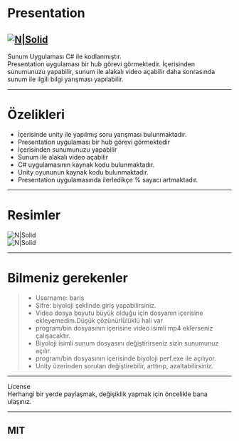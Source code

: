 <h1 class="code-line" data-line-start=0 data-line-end=1 ><a id="Presentation_0"></a>Presentation</h1>
<h2 class="code-line" data-line-start=2 data-line-end=4 ><a id="NSolidhttpsplaylhgoogleusercontentcom4ChxU_bzuJe8ix7IC7fYOq5xH3rtDjDMFogy4NsF6l8jNH9Q_G7zQUWoZtWvkliyww2247h1264rwhttpwwwartistscompanydigital_2"></a><a href="http://www.artistscompany.digital/"><img src="https://play-lh.googleusercontent.com/4ChxU_bzuJe8ix7IC7fYOq5xH3rtDjDMFogy4NsF6l8jNH9Q_G7z-QUWoZtWvkliyw=w2247-h1264-rw" alt="N|Solid"></a></h2>
<p class="has-line-data" data-line-start="4" data-line-end="6">Sunum Uygulaması C# ile kodlanmıştır.<br>
Presentation uygulaması bir hub görevi görmektedir. İçerisinden sunumunuzu yapabilir, sunum ile alakalı video açabilir daha sonrasında sunum ile ilgili bilgi yarışması yapılabilir.</p>
<hr>
<h1 class="code-line" data-line-start=7 data-line-end=8 ><a id="zelikleri_7"></a>Özelikleri</h1>
<ul>
<li class="has-line-data" data-line-start="9" data-line-end="10">İçerisinde unity ile yapılmış soru yarışması bulunmaktadır.</li>
<li class="has-line-data" data-line-start="10" data-line-end="11">Presentation uygulaması bir hub görevi görmektedir</li>
<li class="has-line-data" data-line-start="11" data-line-end="12">İçerisinden sunumunuzu yapabilir</li>
<li class="has-line-data" data-line-start="12" data-line-end="13">Sunum ile alakalı video açabilir</li>
<li class="has-line-data" data-line-start="13" data-line-end="14">C# uygulamasının kaynak kodu bulunmaktadır.</li>
<li class="has-line-data" data-line-start="14" data-line-end="15">Unity oyununun kaynak kodu bulunmaktadır.</li>
<li class="has-line-data" data-line-start="15" data-line-end="16">Presentation uygulamasında ilerledikçe % sayacı artmaktadır.</li>
</ul>
<hr>
<h1 class="code-line" data-line-start=17 data-line-end=18 ><a id="Resimler_17"></a>Resimler</h1>
<p class="has-line-data" data-line-start="18" data-line-end="20"><img src="https://raw.githubusercontent.com/creosB/presentation/main/resim1.png" alt="N|Solid"><br>
<img src="https://raw.githubusercontent.com/creosB/presentation/main/resim2.png" alt="N|Solid"></p>
<hr>
<h1 class="code-line" data-line-start=21 data-line-end=22 ><a id="Bilmeniz_gerekenler_21"></a>Bilmeniz gerekenler</h1>
<blockquote>
<ul>
<li class="has-line-data" data-line-start="22" data-line-end="23">Username: baris</li>
<li class="has-line-data" data-line-start="23" data-line-end="24">Şifre: biyoloji şeklinde giriş yapabilirsiniz.</li>
<li class="has-line-data" data-line-start="24" data-line-end="25">Video dosya boyutu büyük olduğu için dosyanın içerisine ekleyemedim.Düşük çözünürlülüklü hali var</li>
<li class="has-line-data" data-line-start="25" data-line-end="26">program/bin dosyasının içerisine video isimli mp4 eklerseniz çalışacaktır.</li>
<li class="has-line-data" data-line-start="26" data-line-end="27">Biyoloji isimli sunum dosyasını değiştirirseniz sizin sunumunuz açılır.</li>
<li class="has-line-data" data-line-start="27" data-line-end="28">program/bin dosyasının içerisinde biyoloji perf.exe ile açılıyor.</li>
<li class="has-line-data" data-line-start="28" data-line-end="29">Unity üzerinden soruları değiştirebilir, arttırıp, azaltabilirsiniz.</li>
</ul>
</blockquote>
<hr>
<p class="has-line-data" data-line-start="30" data-line-end="32">License<br>
Herhangi bir yerde paylaşmak, değişiklik yapmak için öncelikle bana ulaşınız.</p>
<hr>
<h2 class="code-line" data-line-start=33 data-line-end=35 ><a id="MIT_33"></a>MIT</h2>

